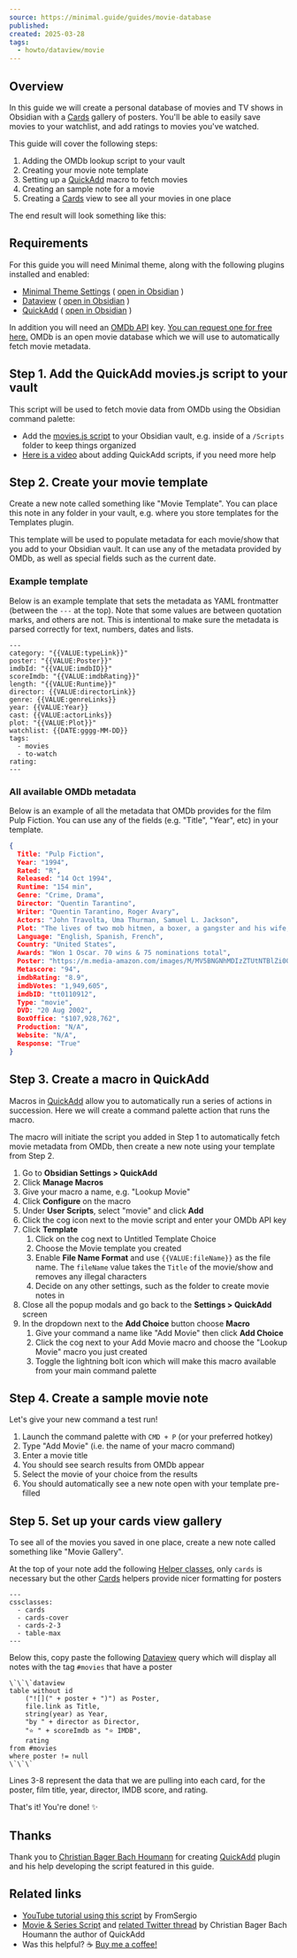 ```yaml
---
source: https://minimal.guide/guides/movie-database
published: 
created: 2025-03-28
tags:
  - howto/dataview/movie
---
```

## Overview

In this guide we will create a personal database of movies and TV shows in Obsidian with a [Cards](https://minimal.guide/cards) gallery of posters. You'll be able to easily save movies to your watchlist, and add ratings to movies you've watched.

This guide will cover the following steps:

1. Adding the OMDb lookup script to your vault
2. Creating your movie note template
3. Setting up a [QuickAdd](https://minimal.guide/plugins/quickadd) macro to fetch movies
4. Creating an sample note for a movie
5. Creating a [Cards](https://minimal.guide/cards) view to see all your movies in one place

The end result will look something like this:

## Requirements

For this guide you will need Minimal theme, along with the following plugins installed and enabled:

- [Minimal Theme Settings](https://minimal.guide/plugins/minimal-theme-settings) ( [open in Obsidian](https://minimal.guide/guides/) )
- [Dataview](https://minimal.guide/plugins/dataview) ( [open in Obsidian](https://minimal.guide/guides/) )
- [QuickAdd](https://minimal.guide/plugins/quickadd) ( [open in Obsidian](https://minimal.guide/guides/) )

In addition you will need an [OMDb API](http://www.omdbapi.com/) key. [You can request one for free here.](http://www.omdbapi.com/apikey.aspx) OMDb is an open movie database which we will use to automatically fetch movie metadata.

## Step 1. Add the QuickAdd movies.js script to your vault

This script will be used to fetch movie data from OMDb using the Obsidian command palette:

- Add the [movies.js script](https://github.com/chhoumann/quickadd/blob/master/docs/docs/Examples/Attachments/movies.js) to your Obsidian vault, e.g. inside of a `/Scripts` folder to keep things organized
- [Here is a video](https://www.youtube.com/watch?v=gYK3VDQsZJo&t=1730s) about adding QuickAdd scripts, if you need more help

## Step 2. Create your movie template

Create a new note called something like "Movie Template". You can place this note in any folder in your vault, e.g. where you store templates for the Templates plugin.

This template will be used to populate metadata for each movie/show that you add to your Obsidian vault. It can use any of the metadata provided by OMDb, as well as special fields such as the current date.

### Example template

Below is an example template that sets the metadata as YAML frontmatter (between the `---` at the top). Note that some values are between quotation marks, and others are not. This is intentional to make sure the metadata is parsed correctly for text, numbers, dates and lists.

```
---
category: "{{VALUE:typeLink}}"
poster: "{{VALUE:Poster}}"
imdbId: "{{VALUE:imdbID}}"
scoreImdb: "{{VALUE:imdbRating}}"
length: "{{VALUE:Runtime}}"
director: {{VALUE:directorLink}}
genre: {{VALUE:genreLinks}}
year: {{VALUE:Year}}
cast: {{VALUE:actorLinks}}
plot: "{{VALUE:Plot}}"
watchlist: {{DATE:gggg-MM-DD}}
tags: 
  - movies
  - to-watch
rating:
---
```

### All available OMDb metadata

Below is an example of all the metadata that OMDb provides for the film Pulp Fiction. You can use any of the fields (e.g. "Title", "Year", etc) in your template.

```json
{
  Title: "Pulp Fiction",
  Year: "1994",
  Rated: "R",
  Released: "14 Oct 1994",
  Runtime: "154 min",
  Genre: "Crime, Drama",
  Director: "Quentin Tarantino",
  Writer: "Quentin Tarantino, Roger Avary",
  Actors: "John Travolta, Uma Thurman, Samuel L. Jackson",
  Plot: "The lives of two mob hitmen, a boxer, a gangster and his wife, and a pair of diner bandits intertwine in four tales of violence and redemption.",
  Language: "English, Spanish, French",
  Country: "United States",
  Awards: "Won 1 Oscar. 70 wins & 75 nominations total",
  Poster: "https://m.media-amazon.com/images/M/MV5BNGNhMDIzZTUtNTBlZi00MTRlLWFjM2ItYzViMjE3YzI5MjljXkEyXkFqcGdeQXVyNzkwMjQ5NzM@._V1_SX300.jpg",
  Metascore: "94",
  imdbRating: "8.9",
  imdbVotes: "1,949,605",
  imdbID: "tt0110912",
  Type: "movie",
  DVD: "20 Aug 2002",
  BoxOffice: "$107,928,762",
  Production: "N/A",
  Website: "N/A",
  Response: "True"
}
```

## Step 3. Create a macro in QuickAdd

Macros in [QuickAdd](https://minimal.guide/plugins/quickadd) allow you to automatically run a series of actions in succession. Here we will create a command palette action that runs the macro.

The macro will initiate the script you added in Step 1 to automatically fetch movie metadata from OMDb, then create a new note using your template from Step 2.

1. Go to **Obsidian Settings > QuickAdd**
2. Click **Manage Macros**
3. Give your macro a name, e.g. "Lookup Movie"
4. Click **Configure** on the macro
5. Under **User Scripts**, select "movie" and click **Add**
6. Click the cog icon next to the movie script and enter your OMDb API key
7. Click **Template**
	1. Click on the cog next to Untitled Template Choice
	2. Choose the Movie template you created
	3. Enable **File Name Format** and use `{{VALUE:fileName}}` as the file name. The `fileName` value takes the `Title` of the movie/show and removes any illegal characters
	4. Decide on any other settings, such as the folder to create movie notes in
8. Close all the popup modals and go back to the **Settings > QuickAdd** screen
9. In the dropdown next to the **Add Choice** button choose **Macro**
	1. Give your command a name like "Add Movie" then click **Add Choice**
	2. Click the cog next to your Add Movie macro and choose the "Lookup Movie" macro you just created
	3. Toggle the lightning bolt icon which will make this macro available from your main command palette

## Step 4. Create a sample movie note

Let's give your new command a test run!

1. Launch the command palette with `CMD + P` (or your preferred hotkey)
2. Type "Add Movie" (i.e. the name of your macro command)
3. Enter a movie title
4. You should see search results from OMDb appear
5. Select the movie of your choice from the results
6. You should automatically see a new note open with your template pre-filled

## Step 5. Set up your cards view gallery

To see all of the movies you saved in one place, create a new note called something like "Movie Gallery".

At the top of your note add the following [Helper classes](https://minimal.guide/features/helper-classes), only `cards` is necessary but the other [Cards](https://minimal.guide/cards) helpers provide nicer formatting for posters

```
---
cssclasses:
  - cards
  - cards-cover
  - cards-2-3
  - table-max
---
```

Below this, copy paste the following [Dataview](https://minimal.guide/plugins/dataview) query which will display all notes with the tag `#movies` that have a poster

```
\`\`\`dataview
table without id 
	("![](" + poster + ")") as Poster,
	file.link as Title,
	string(year) as Year, 
	"by " + director as Director,
	"⭐ " + scoreImdb as "⭐ IMDB",
	rating
from #movies 
where poster != null
\`\`\`
```

Lines 3-8 represent the data that we are pulling into each card, for the poster, film title, year, director, IMDB score, and rating.

That's it! You're done! ✨

## Thanks

Thank you to [Christian Bager Bach Houmann](https://github.com/chhoumann) for creating [QuickAdd](https://minimal.guide/plugins/quickadd) plugin and his help developing the script featured in this guide.

## Related links

- [YouTube tutorial using this script](https://www.youtube.com/watch?v=t-hKCgGhQuk) by FromSergio
- [Movie & Series Script](https://github.com/chhoumann/quickadd/blob/master/docs/Examples/Macro_MovieAndSeriesScript.md) and [related Twitter thread](https://twitter.com/chrisbbh/status/1489327905511555073) by Christian Bager Bach Houmann the author of QuickAdd
- Was this helpful? ☕️ [Buy me a coffee!](https://www.buymeacoffee.com/kepano)